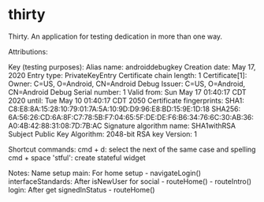 # thirty

Thirty. An application for testing dedication in more than one way.

Attributions:

Key (testing purposes):
    Alias name: androiddebugkey
    Creation date: May 17, 2020
    Entry type: PrivateKeyEntry
    Certificate chain length: 1
    Certificate[1]:
    Owner: C=US, O=Android, CN=Android Debug
    Issuer: C=US, O=Android, CN=Android Debug
    Serial number: 1
    Valid from: Sun May 17 01:40:17 CDT 2020 until: Tue May 10 01:40:17 CDT 2050
    Certificate fingerprints:
	SHA1: 
        C8:E8:8A:15:28:10:79:01:7A:5A:10:9D:D9:96:E8:BD:15:9E:1D:18
	SHA256:
        6A:56:26:CD:6A:8F:C7:78:5B:F7:04:65:5F:DE:DE:F6:B6:34:76:6C:30:AB:36:A0:4B:42:88:31:08:7D:7B:AC
    Signature algorithm name: SHA1withRSA
    Subject Public Key Algorithm: 2048-bit RSA key
    Version: 1

Shortcut commands:
    cmd + d: select the next of the same case and spelling
    cmd + space 'stful': create stateful widget

Notes: Name setup
main: For home setup
    - navigateLogin()
interfaceStandards: After isNewUser for social
    - routeHome()
    - routeIntro()
login: After get signedInStatus
    - routeHome()